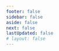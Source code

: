 ```yaml
---
footer: false
sidebar: false
aside: false
next: false
lastUpdated: false
# layout: false
---
```


<ChatLayout />
